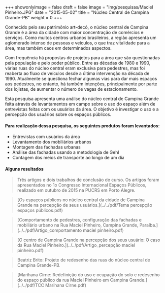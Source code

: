 +++
showonlyimage = false
draft = false
image = "img/pesquisas/Maciel Pinheiro.JPG"
date = "2015-05-02"
title = "Núcleo Central de Campina Grande-PB"
weight = 0
+++

Conhecido pelo seu patrimônio art-decó, o núcleo central de Campina Grande é a área da cidade com maior concentração de comércios e serviços. Como muitos centros urbanos brasileiros, a região apresenta um aglomerado intenso de pessoas e veículos, o que traz vitalidade para a área, mas também caos em determinados aspectos.
<!--more-->

Com frequência há propostas de projetos para a área que são questionadas pela população e pelo poder público. Entre as décadas de 1980 e 1990, várias ruas do núcleo central eram exclusiva para pedestres, mas foi reaberta ao fluxo de veículos desde a última intervenção na década de 1990. Atualmente se questiona fechar algumas vias para dar mais espaços aos pedestres, no entanto, há também intenções, principalmente por parte dos lojistas, de aumentar o número de vagas de estacionamento.

Esta pesquisa apresenta uma análise do núcleo central de Campina Grande feita através de levantamentos em campo sobre o uso do espaço além de entrevistas feitas com os usuários da área. O objetivo é investigar o uso e a percepção dos usuários sobre os espaços públicos.

#### Para realização dessa pesquisa, os seguintes produtos foram levantados:
* Entrevistas com usuários da área
* Levantamento dos mobiliários urbanos
* Montagem das fachadas urbanas
* Análise das fachadas usando a metodologia de Gehl
* Contagem dos meios de transporte ao longo de um dia



#### Alguns resultados
> Três artigos e dois trabalhos de conclusão de curso. Os artigos foram apresentados no  1o Congresso Internacional Espaços Públicos, realizado em outubro de 2015 na PUCRS em Porto Alegre.

> [Os espaços públicos no núcleo central da cidade de Campina Grande na percepção de seus usuários.](../../pdf/Tema percepção espaços públicos.pdf)

> [Comportamento de pedestres, configuração das fachadas e mobiliário urbano na Rua Maciel Pinheiro, Campina Grande, Paraíba.](../../pdf/Artigo_comportamento maciel pinheiro.pdf)

> [O centro de Campina Grande na percepção dos seus usuário: O caso da Rua Maciel Pinheiro.](../../pdf/Artigo_percepção maciel pinheiro.pdf)

> Beatriz Brito: Projeto de redesenho das ruas do núcleo central de Campina Grande-PB.

> [Marihana Cirne: Redefinição do uso e ocupação do solo e redesenho do espaço público da rua Maciel Pinheiro em Campina Grande.](../../pdf/TCC Marihana Cirne.pdf)
